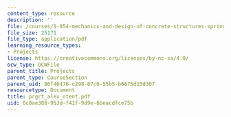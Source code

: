 ```yaml
---
content_type: resource
description: ''
file: /courses/1-054-mechanics-and-design-of-concrete-structures-spring-2004/0c0ae388953df41f9d9e6beacdfce75b_prgrt_alex_otent.pdf
file_size: 25171
file_type: application/pdf
learning_resource_types:
- Projects
license: https://creativecommons.org/licenses/by-nc-sa/4.0/
ocw_type: OCWFile
parent_title: Projects
parent_type: CourseSection
parent_uid: 86f46476-c298-07c6-55b5-b6675d15d307
resourcetype: Document
title: prgrt_alex_otent.pdf
uid: 0c0ae388-953d-f41f-9d9e-6beacdfce75b
---
```

